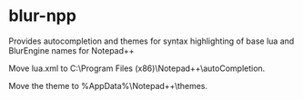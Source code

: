 # blur-npp
Provides autocompletion and themes for syntax highlighting of base lua and BlurEngine names for Notepad++

Move lua.xml to C:\Program Files (x86)\Notepad++\autoCompletion.

Move the theme to %AppData%\Notepad++\themes.
